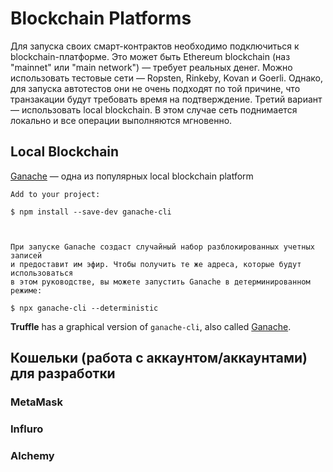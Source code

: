 # Blockchain Platforms

Для запуска своих смарт-контрактов необходимо подключиться к blockchain-платформе. Это может быть Ethereum blockchain (наз "mainnet" или "main network") — требует реальных денег. Можно использовать тестовые сети — Ropsten, Rinkeby, Kovan и Goerli. Однако, для запуска автотестов они не очень подходят по той причине, что транзакации будут требовать время на подтверждение. Третий вариант — использовать local blockchain. В этом случае сеть поднимается локально и все операции выполняются мгновенно.

## Local Blockchain

[Ganache](https://github.com/trufflesuite/ganache-cli) — одна из популярных local blockchain platform

```
Add to your project:

$ npm install --save-dev ganache-cli



При запуске Ganache создаст случайный набор разблокированных учетных записей 
и предоставит им эфир. Чтобы получить те же адреса, которые будут использоваться 
в этом руководстве, вы можете запустить Ganache в детерминированном режиме:

$ npx ganache-cli --deterministic
```

**Truffle** has a graphical version of `ganache-cli`, also called [Ganache](https://www.trufflesuite.com/ganache).

## Кошельки (работа с аккаунтом/аккаунтами) для разработки

### MetaMask

### Influro

### Alchemy
